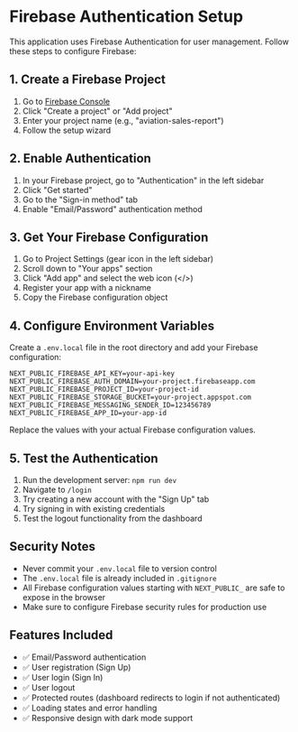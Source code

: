 # Firebase Authentication Setup

This application uses Firebase Authentication for user management. Follow these steps to configure Firebase:

## 1. Create a Firebase Project

1. Go to [Firebase Console](https://console.firebase.google.com/)
2. Click "Create a project" or "Add project"
3. Enter your project name (e.g., "aviation-sales-report")
4. Follow the setup wizard

## 2. Enable Authentication

1. In your Firebase project, go to "Authentication" in the left sidebar
2. Click "Get started"
3. Go to the "Sign-in method" tab
4. Enable "Email/Password" authentication method

## 3. Get Your Firebase Configuration

1. Go to Project Settings (gear icon in the left sidebar)
2. Scroll down to "Your apps" section
3. Click "Add app" and select the web icon (</>)
4. Register your app with a nickname
5. Copy the Firebase configuration object

## 4. Configure Environment Variables

Create a `.env.local` file in the root directory and add your Firebase configuration:

```env
NEXT_PUBLIC_FIREBASE_API_KEY=your-api-key
NEXT_PUBLIC_FIREBASE_AUTH_DOMAIN=your-project.firebaseapp.com
NEXT_PUBLIC_FIREBASE_PROJECT_ID=your-project-id
NEXT_PUBLIC_FIREBASE_STORAGE_BUCKET=your-project.appspot.com
NEXT_PUBLIC_FIREBASE_MESSAGING_SENDER_ID=123456789
NEXT_PUBLIC_FIREBASE_APP_ID=your-app-id
```

Replace the values with your actual Firebase configuration values.

## 5. Test the Authentication

1. Run the development server: `npm run dev`
2. Navigate to `/login`
3. Try creating a new account with the "Sign Up" tab
4. Try signing in with existing credentials
5. Test the logout functionality from the dashboard

## Security Notes

- Never commit your `.env.local` file to version control
- The `.env.local` file is already included in `.gitignore`
- All Firebase configuration values starting with `NEXT_PUBLIC_` are safe to expose in the browser
- Make sure to configure Firebase security rules for production use

## Features Included

- ✅ Email/Password authentication
- ✅ User registration (Sign Up)
- ✅ User login (Sign In)
- ✅ User logout
- ✅ Protected routes (dashboard redirects to login if not authenticated)
- ✅ Loading states and error handling
- ✅ Responsive design with dark mode support

